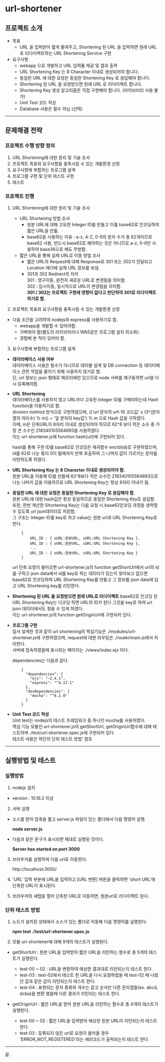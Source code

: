 # url-shortener

## 프로젝트 소개

- 목표
    * URL 을 입력받아 짧게 줄여주고, Shortening 된 URL 을 입력하면 원래 URL 로 리다이렉트하는 URL Shortening Service 구현
- 요구사항
    * webapp 으로 개발하고 URL 입력폼 제공 및 결과 출력
    * URL Shortening Key 는 8 Character 이내로 생성되어야 합니다.
    * 동일한 URL 에 대한 요청은 동일한 Shortening Key 로 응답해야 합니다.
    * Shortening 된 URL 을 요청받으면 원래 URL 로 리다이렉트 합니다.
    * Shortening Key 생성 알고리즘은 직접 구현해야 합니다. (라이브러리 사용 불가)
    * Unit Test 코드 작성
    * Database 사용은 필수 아님 (선택)
    
------
## 문제해결 전략

### 프로젝트 수행 방향 정의
1. URL Shortening에 대한 원리 및 기술 조사
2. 프로젝트 목표와 요구사항을 충족시킬 수 있는 개발환경 선정
3. 요구사항에 부합하는 프로그램 설계
4. 프로그램 구현 및 단위 테스트 구현
5. 테스트

### 프로젝트 진행
1. URL Shortening에 대한 원리 및 기술 조사
    * URL Shortening 방법 조사
        - 원본 URL에 대해 고유한 Integer ID를 만들고 이를 base62로 인코딩하여 짧은 URL을 만듦.
        - base62을 사용하는 이유 : a-z, A-Z, 0-9의 문자 수가 총 62개이므로 base62 사용, 반드시 base62로 해야하는 것은 아니므로 a-z, 0-9만 사용하여 base36으로 해도 무방함.
    * 짧은 URL을 통해 실제 URL로 이동 방법 조사
        - 짧은 URL의 Request에 대해 Response로 301 또는 302가 전달되고 Location 헤더에 실제 URL 정보를 보냄.
        - 301과 302 Redirect의 차이  
            301 : 영구이동, 완전히 새로운 URL로 변경됨을 의미함.  
            302 : 임시이동, 일시적으로 URL이 변경됨을 의미함.  
            **301 / 302는 프로젝트 구현에 영향이 없다고 판단하여 301로 리다이렉트 하기로 함.**
            

2. 프로젝트 목표와 요구사항을 충족시킬 수 있는 개발환경 선정
- 다음 조건을 고려하여 nodejs와 express를 사용하기로 함.
    * webapp을 개발할 수 있어야함.
    * 가벼워야 함(별도의 라이브러리나 WAS같은 프로그램 설치 최소화).
    * 경험해 본 적이 있어야 함.

3. 요구사항에 부합하는 프로그램 설계
* **데이터베이스 사용 여부**  
    데이터베이스 사용은 필수가 아니므로 테이블 설계 및 DB connection 등 데이터베이스 관련 작업을 줄이기 위해 사용하지 않기로 함.  
    단, url 정보는 json 형태로 메모리에만 있으므로 node 서버를 재구동하면 url을 다시 등록해야함.  

* **URL Shortening**  
    데이터베이스를 사용하지 않고 URL마다 고유한 Integer ID를 구해야하는데 Hash function을 이용하기로 함.   
    division mehtod 방식으로 구현하였으며, (('url 문자의 urf-16 코드값' x (3^(문자열의 자리수) % m)) + '앞 문자의 key값') % m 으로 Hash 값을 구하였다.  
    이때, m은 단축URL이 8자리 이내로 생성되어야 하므로 62^8 보다 작은 소수 중  가장 큰 소수인 218340105584893을 사용하였다.  
    이는 url-shortener.js에 function hash(url)에 구현되어 있다.  
    
    hash를 통해 구한 ID를 base62로 인코딩은 재귀함수 encId(id)로 구현하였으며, id를 62로 나눈 몫이 0이 될때까지 반복 호출하여 그 나머지 값이 가르키는 문자를 리턴하도록 하였다.  
    
* **URL Shortening Key 는 8 Character 이내로 생성되어야 함.**  
    원본 URL을 이용해 ID를 만들때 62^8보다 작은 소수인 218340105584893으로 나눈 나머지 값을 이용하므로 URL Shortening Key는 항상 8자리 이내가 됨.  
    
* **동일한 URL 에 대한 요청은 동일한 Shortening Key 로 응답해야 함.**  
    원본 URL에 대한 hash값은 항상 동일하므로 동일한 Shortening Key로 응답함.  
    또한, 한번 계산한 Shortening Key는 다음 요청 시 base62인코딩 과정을 생략할 수 있도록 url json데이터로 저장함.  
    그 구조는 Integer ID를 key로 하고 value는 원본 url과 URL Shortening Key로 한다.  
    ```
        {
            URL_ID : { oURL:원본URL, sURL:URL Shortening Key },
            URL_ID : { oURL:원본URL, sURL:URL Shortening Key },
            ...
            URL_ID : { oURL:원본URL, sURL:URL Shortening Key }
        }
    ```
    url 단축 요청이 들어오면 url-shortener.js의 function getShortUrl에서 url의 id를 구하고 json data에서 id를 key로 하는 데이터가 있는지 찾아보고 없으면 base62로 인코딩하여 URL Shortening Key를 만들고 그 정보를 json data에 담고 URL Shortening key를 리턴한다.  
    
* **Shortening 된 URL 을 요청받으면 원래 URL로 리다이렉트**
    base62로 인코딩 된 URL Shortening Key는 디코딩 하면 URL의 ID가 된다 그것을 key로 하여 url json 데이터에서도 찾을 수 있게 하였다.  
    이는 url-shortener.js의 function getOriginUrl에 구현되어 있다.  

* **프로그램 구현**  
    앞서 설계한 것과 같이 url shortening의 핵심기능은 ./modules/url-shortener.js에 구현하였으며, request에 대한 라우팅은 ./router/main.js에서 처리한다.  
    서버에 접속하였을때 표시되는 페이지는 ./views/index.ejs 이다.  
    
    dependencies는 다음과 같다.  
    ```
        {
          "dependencies": {
            "ejs": "~2.4.1",
            "express": "^4.17.1"
          },
          "devDependencies": {
            "mocha": "^6.2.0"
          }
        }
    ```
    
* **Unit Test 코드 작성**  
    Unit test는 nodejs의 테스트 프레임워크 중 하나인 mocha를 사용하였다.   
    핵심 기능 모듈인 url-shortener.js의 getShortUrl, getOriginUrl함수에 대해 테스트하며  ./test/url-shortener.spec.js에 구현되어 있다.  
    테스트 내용은 하단의 단위 테스트 방법' 참조
    
------
## 실행방법 및 테스트

### 실행방법
1. nodejs 설치
  - version : 10.16.2 이상

2. 서버 실행
  - 소스를 받아 압축을 풀고 server.js 파일이 있는 폴더에서 다음 명령어 실행.
  
      **node server.js**
   
  - 다음과 같은 문구가 표시되면 제대로 실행된 것이다.
  
      **Server has started on port 3000**

3. 브라우저를 실행하여 다음 url로 이동한다.

      http://localhost:3000/

4. 'URL' 입력 부분에 URL을 입력하고 [URL 변환] 버튼을 클릭하면 'short URL'에 단축한 URL이 표시된다.

5. 브라우저의 새탭을 열어 단축한 URL로 이동하면, 원본url로 리다이렉트 된다.

### 단위 테스트 방법
1. 노드가 설치된 상태에서 소스가 있는 폴더로 이동해 다음 명령어를 실행한다.

      **npm test ./test/url-shortener.spec.js**

2. 모듈 url-shortener에 대해 9개의 테스트가 실행된다.
  - getShortUrl : 원본 URL을 입력받아 짧은 URL을 리턴하는 함수로 총 5개의 테스트가 실행된다.
    - test-00 ~ 02 : URL을 변환하여 예상한 결과대로 리턴되는지 테스트 한다.
    - test-03 : test-02에서 테스트 한 URL을 다시 요청하였을 때 test-02 때 나왔던 값과 같은 값이 리턴되는지 테스트 한다.
    - test-04 : 표현되는 문자 종류와 개수는 같고 순서만 다른 문자열들(ex. abcd, dcba)을 변환 했을때 다른 결과가 리턴되는 테스트 한다.

  - getOriginUrl : 짧은 URL을 받아 원본 URL을 리턴하는 함수로 총 4개의 테스트가 실행된다.
    - test-00 ~ 02 : 짧은 URL을 입력받아 예상한 원본 URL이 리턴되는지 테스트 한다.
    - test-03 : 등록되지 않은 url로 요청이 들어올 경우 'ERROR_NOT_REGISTERED'라는 에러코드가 출력되는지 테스트 한다.
------
끝.
